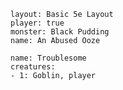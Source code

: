 ```statblock
layout: Basic 5e Layout
player: true
monster: Black Pudding
name: An Abused Ooze
```





```encounter
name: Troublesome
creatures:
- 1: Goblin, player
```